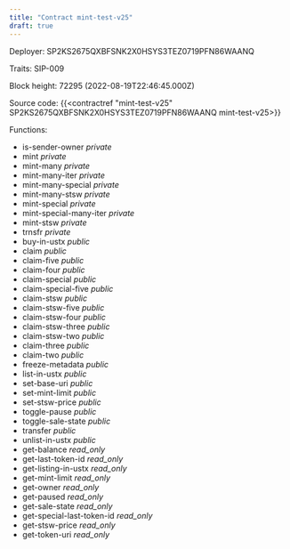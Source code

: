 ```yaml
---
title: "Contract mint-test-v25"
draft: true
---
```

Deployer: SP2KS2675QXBFSNK2X0HSYS3TEZ0719PFN86WAANQ

Traits:
SIP-009 



Block height: 72295 (2022-08-19T22:46:45.000Z)

Source code: {{<contractref "mint-test-v25" SP2KS2675QXBFSNK2X0HSYS3TEZ0719PFN86WAANQ mint-test-v25>}}

Functions:

* is-sender-owner _private_
* mint _private_
* mint-many _private_
* mint-many-iter _private_
* mint-many-special _private_
* mint-many-stsw _private_
* mint-special _private_
* mint-special-many-iter _private_
* mint-stsw _private_
* trnsfr _private_
* buy-in-ustx _public_
* claim _public_
* claim-five _public_
* claim-four _public_
* claim-special _public_
* claim-special-five _public_
* claim-stsw _public_
* claim-stsw-five _public_
* claim-stsw-four _public_
* claim-stsw-three _public_
* claim-stsw-two _public_
* claim-three _public_
* claim-two _public_
* freeze-metadata _public_
* list-in-ustx _public_
* set-base-uri _public_
* set-mint-limit _public_
* set-stsw-price _public_
* toggle-pause _public_
* toggle-sale-state _public_
* transfer _public_
* unlist-in-ustx _public_
* get-balance _read_only_
* get-last-token-id _read_only_
* get-listing-in-ustx _read_only_
* get-mint-limit _read_only_
* get-owner _read_only_
* get-paused _read_only_
* get-sale-state _read_only_
* get-special-last-token-id _read_only_
* get-stsw-price _read_only_
* get-token-uri _read_only_
